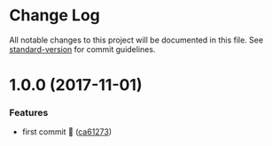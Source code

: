 # Change Log

All notable changes to this project will be documented in this file. See [standard-version](https://github.com/conventional-changelog/standard-version) for commit guidelines.

<a name="1.0.0"></a>
# 1.0.0 (2017-11-01)


### Features

* first commit 🎉 ([ca61273](https://github.com/acatl/assign-no-conflict/commit/ca61273))

